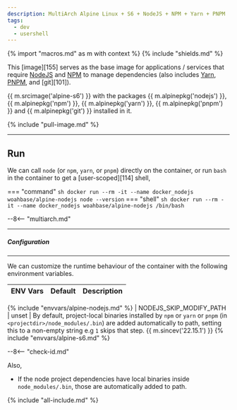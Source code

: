 ```yaml
---
description: MultiArch Alpine Linux + S6 + NodeJS + NPM + Yarn + PNPM
tags:
  - dev
  - usershell
---
```


{% import "macros.md" as m with context %}
{% include "shields.md" %}

This [image][155] serves as the base image for applications
/ services that require [NodeJS][1] and [NPM][2] to manage
dependencies (also includes [Yarn][3], [PNPM][4], and [git][101]).

{{ m.srcimage('alpine-s6') }} with the packages {{
m.alpinepkg('nodejs') }}, {{ m.alpinepkg('npm') }}, {{
m.alpinepkg('yarn') }}, {{ m.alpinepkg('pnpm') }} and {{
m.alpinepkg('git') }} installed in it.

{% include "pull-image.md" %}

---
Run
---

We can call `node` (or `npm`, `yarn`, or `pnpm`) directly on the
container, or run `bash` in the container to get
a [user-scoped][114] shell,

=== "command"
    ``` sh
    docker run --rm -it --name docker_nodejs woahbase/alpine-nodejs node --version
    ```
=== "shell"
    ``` sh
    docker run --rm -it --name docker_nodejs woahbase/alpine-nodejs /bin/bash
    ```

--8<-- "multiarch.md"

---
##### Configuration
---

We can customize the runtime behaviour of the container with the
following environment variables.

| ENV Vars                | Default      | Description
| :---                    | :---         | :---
{% include "envvars/alpine-nodejs.md" %}
| NODEJS_SKIP_MODIFY_PATH | unset        | By default, project-local binaries installed by `npm` or `yarn` or `pnpm` (in `<projectdir>/node_modules/.bin`) are added automatically to path, setting this to a non-empty string e.g `1` skips that step. {{ m.sincev('22.15.1') }}
{% include "envvars/alpine-s6.md" %}

--8<-- "check-id.md"

Also,

* If the node project dependencies have local binaries inside
  `node_modules/.bin`, those are automatically added to path.

[1]: https://nodejs.org/
[2]: https://www.npmjs.com/
[3]: https://yarnpkg.com/
[4]: https://pnpm.io/

{% include "all-include.md" %}
